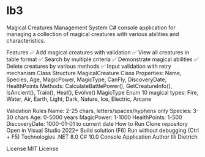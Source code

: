 # lb3
Magical Creatures Management System
C# console application for managing a collection of magical creatures with various abilities and characteristics.

Features
✅ Add magical creatures with validation
✅ View all creatures in table format
✅ Search by multiple criteria
✅ Demonstrate magical abilities
✅ Delete creatures by various methods
✅ Input validation with retry mechanism
Class Structure
MagicalCreature Class
Properties: Name, Species, Age, MagicPower, MagicType, CanFly, DiscoveryDate, HealthPoints
Methods: CalculateBattlePower(), GetCreatureInfo(), IsAncient(), Train(), Heal(), Evolve()
MagicType Enum
10 magical types: Fire, Water, Air, Earth, Light, Dark, Nature, Ice, Electric, Arcane

Validation Rules
Name: 2-25 chars, letters/spaces/hyphens only
Species: 3-30 chars
Age: 0-5000 years
MagicPower: 1-1000
HealthPoints: 1-500
DiscoveryDate: 1000-01-01 to current date
How to Run
Clone repository
Open in Visual Studio 2022+
Build solution (F6)
Run without debugging (Ctrl + F5)
Technologies
.NET 8.0
C# 10.0
Console Application
Author
Illi Dietrich

License
MIT License
